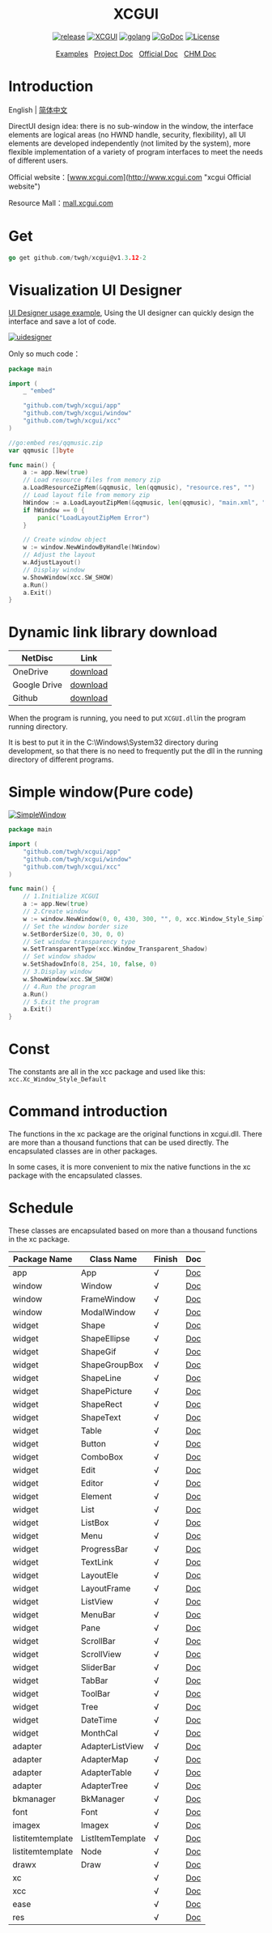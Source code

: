 <h1 align="center">XCGUI</h1>
<p align="center">
    <a href="https://github.com/twgh/xcgui/releases"><img src="https://img.shields.io/badge/release-1.3.12-blue.svg?" alt="release"></a>
    <a href="http://www.xcgui.com"><img src="https://img.shields.io/badge/XCGUI-3.1.2-blue.svg?" alt="XCGUI"></a>
   <a href="https://golang.org"> <img src="https://img.shields.io/badge/golang-1.16-brightgreen" alt="golang"></a>
    <a href="https://pkg.go.dev/github.com/twgh/xcgui@v1.3.12-2"><img src="https://img.shields.io/badge/go.dev-reference-brightgreen" alt="GoDoc"></a>
    <a href="https://opensource.org/licenses/MIT"><img src="https://img.shields.io/badge/License-MIT-brightgreen.svg?" alt="License"></a>
    <br><br>
    <a href="https://github.com/twgh/xcgui-example">Examples</a>&nbsp;&nbsp;
	<a href="https://pkg.go.dev/github.com/twgh/xcgui@v1.3.12-2">Project Doc</a>&nbsp;&nbsp;
    <a href="http://www.xcgui.com/doc-ui/">Official Doc</a>&nbsp;&nbsp;
	<a href="https://github.com/twgh/FileStorage/blob/main/xcgui/help/%E7%82%AB%E5%BD%A9%E7%95%8C%E9%9D%A2%E5%BA%93-%E5%B8%AE%E5%8A%A9%E6%96%87%E6%A1%A3(v3.1)-(2021-10-07).chm?raw=true">CHM Doc</a>
</p>









# Introduction

English | [简体中文](./README.md)

DirectUI design idea: there is no sub-window in the window, the interface elements are logical areas (no HWND handle, security, flexibility), all UI elements are developed independently (not limited by the system), more flexible implementation of a variety of program interfaces to meet the needs of different users.

Official website：[www.xcgui.com](http://www.xcgui.com "xcgui Official website")

Resource Mall：[mall.xcgui.com](http://mall.xcgui.com "xcgui Resource Mall")

# Get

```go
go get github.com/twgh/xcgui@v1.3.12-2
```

# Visualization UI Designer

[UI Designer usage example](https://github.com/twgh/xcgui-example/tree/main/uidesigner), Using the UI designer can quickly design the interface and save a lot of code.

[![uidesigner](https://z3.ax1x.com/2021/09/15/4Vmh9S.png)](https://github.com/twgh/xcgui-example/tree/main/uidesigner)

Only so much code：

```go
package main

import (
	_ "embed"

	"github.com/twgh/xcgui/app"
	"github.com/twgh/xcgui/window"
	"github.com/twgh/xcgui/xcc"
)

//go:embed res/qqmusic.zip
var qqmusic []byte

func main() {
	a := app.New(true)
	// Load resource files from memory zip
	a.LoadResourceZipMem(&qqmusic, len(qqmusic), "resource.res", "")
	// Load layout file from memory zip
	hWindow := a.LoadLayoutZipMem(&qqmusic, len(qqmusic), "main.xml", "", 0)
	if hWindow == 0 {
		panic("LoadLayoutZipMem Error")
	}

	// Create window object
	w := window.NewWindowByHandle(hWindow)
	// Adjust the layout
	w.AdjustLayout()
	// Display window
	w.ShowWindow(xcc.SW_SHOW)
	a.Run()
	a.Exit()
}
```

# Dynamic link library download

| NetDisc      | Link                                                         |
| ------------ | ------------------------------------------------------------ |
| OneDrive     | [download](https://1drv.ms/u/s!ApZP3niad5hpdGuodyU_GvugJ_g?e=yBEKmm) |
| Google Drive | [download](https://drive.google.com/drive/folders/1MuisSsDIr1rjqTkdFIewOgb89SYdf5s6?usp=sharing) |
| Github       | [download](https://github.com/twgh/FileStorage/tree/main/xcgui) |

When the program is running, you need to put `XCGUI.dll`in the program running directory.

It is best to put it in the C:\Windows\System32 directory during development, so that there is no need to frequently put the dll in the running directory of different programs.

# Simple window(Pure code)

[![SimpleWindow](https://i.niupic.com/images/2021/11/01/9FiK.bmp)](https://github.com/twgh/xcgui-example/blob/main/SimpleWindow)

```go
package main

import (
	"github.com/twgh/xcgui/app"
	"github.com/twgh/xcgui/window"
	"github.com/twgh/xcgui/xcc"
)

func main() {
	// 1.Initialize XCGUI
	a := app.New(true)
	// 2.Create window
	w := window.NewWindow(0, 0, 430, 300, "", 0, xcc.Window_Style_Simple|xcc.Window_Style_Btn_Close)
	// Set the window border size
	w.SetBorderSize(0, 30, 0, 0)
	// Set window transparency type
	w.SetTransparentType(xcc.Window_Transparent_Shadow)
	// Set window shadow
	w.SetShadowInfo(8, 254, 10, false, 0)
	// 3.Display window
	w.ShowWindow(xcc.SW_SHOW)
	// 4.Run the program
	a.Run()
	// 5.Exit the program
	a.Exit()
}
```

# Const

The constants are all in the xcc package and used like this: `xcc.Xc_Window_Style_Default`

# Command introduction

The functions in the xc package are the original functions in xcgui.dll. There are more than a thousand functions that can be used directly. The encapsulated classes are in other packages.

In some cases, it is more convenient to mix the native functions in the xc package with the encapsulated classes.

# Schedule

These classes are encapsulated based on more than a thousand functions in the xc package. 

| Package Name     | Class Name       | Finish | Doc                                                          |
| ---------------- | ---------------- | ------ | ------------------------------------------------------------ |
| app              | App              | √      | [Doc](https://pkg.go.dev/github.com/twgh/xcgui@v1.3.12-2/app#App) |
| window           | Window           | √      | [Doc](https://pkg.go.dev/github.com/twgh/xcgui@v1.3.12-2/window#Window) |
| window           | FrameWindow      | √      | [Doc](https://pkg.go.dev/github.com/twgh/xcgui@v1.3.12-2/window#FrameWindow) |
| window           | ModalWindow      | √      | [Doc](https://pkg.go.dev/github.com/twgh/xcgui@v1.3.12-2/window#ModalWindow) |
| widget           | Shape            | √      | [Doc](https://pkg.go.dev/github.com/twgh/xcgui@v1.3.12-2/widget#Shape) |
| widget           | ShapeEllipse     | √      | [Doc](https://pkg.go.dev/github.com/twgh/xcgui@v1.3.12-2/widget#ShapeEllipse) |
| widget           | ShapeGif         | √      | [Doc](https://pkg.go.dev/github.com/twgh/xcgui@v1.3.12-2/widget#ShapeGif) |
| widget           | ShapeGroupBox    | √      | [Doc](https://pkg.go.dev/github.com/twgh/xcgui@v1.3.12-2/widget#ShapeGroupBox) |
| widget           | ShapeLine        | √      | [Doc](https://pkg.go.dev/github.com/twgh/xcgui@v1.3.12-2/widget#ShapeLine) |
| widget           | ShapePicture     | √      | [Doc](https://pkg.go.dev/github.com/twgh/xcgui@v1.3.12-2/widget#ShapePicture) |
| widget           | ShapeRect        | √      | [Doc](https://pkg.go.dev/github.com/twgh/xcgui@v1.3.12-2/widget#ShapeRect) |
| widget           | ShapeText        | √      | [Doc](https://pkg.go.dev/github.com/twgh/xcgui@v1.3.12-2/widget#ShapeText) |
| widget           | Table            | √      | [Doc](https://pkg.go.dev/github.com/twgh/xcgui@v1.3.12-2/widget#Table) |
| widget           | Button           | √      | [Doc](https://pkg.go.dev/github.com/twgh/xcgui@v1.3.12-2/widget#Button) |
| widget           | ComboBox         | √      | [Doc](https://pkg.go.dev/github.com/twgh/xcgui@v1.3.12-2/widget#ComboBox) |
| widget           | Edit             | √      | [Doc](https://pkg.go.dev/github.com/twgh/xcgui@v1.3.12-2/widget#Edit) |
| widget           | Editor           | √      | [Doc](https://pkg.go.dev/github.com/twgh/xcgui@v1.3.12-2/widget#Editor) |
| widget           | Element          | √      | [Doc](https://pkg.go.dev/github.com/twgh/xcgui@v1.3.12-2/widget#Element) |
| widget           | List             | √      | [Doc](https://pkg.go.dev/github.com/twgh/xcgui@v1.3.12-2/widget#List) |
| widget           | ListBox          | √      | [Doc](https://pkg.go.dev/github.com/twgh/xcgui@v1.3.12-2/widget#ListBox) |
| widget           | Menu             | √      | [Doc](https://pkg.go.dev/github.com/twgh/xcgui@v1.3.12-2/widget#Menu) |
| widget           | ProgressBar      | √      | [Doc](https://pkg.go.dev/github.com/twgh/xcgui@v1.3.12-2/widget#ProgressBar) |
| widget           | TextLink         | √      | [Doc](https://pkg.go.dev/github.com/twgh/xcgui@v1.3.12-2/widget#TextLink) |
| widget           | LayoutEle        | √      | [Doc](https://pkg.go.dev/github.com/twgh/xcgui@v1.3.12-2/widget#LayoutEle) |
| widget           | LayoutFrame      | √      | [Doc](https://pkg.go.dev/github.com/twgh/xcgui@v1.3.12-2/widget#LayoutFrame) |
| widget           | ListView         | √      | [Doc](https://pkg.go.dev/github.com/twgh/xcgui@v1.3.12-2/widget#ListView) |
| widget           | MenuBar          | √      | [Doc](https://pkg.go.dev/github.com/twgh/xcgui@v1.3.12-2/widget#MenuBar) |
| widget           | Pane             | √      | [Doc](https://pkg.go.dev/github.com/twgh/xcgui@v1.3.12-2/widget#Pane) |
| widget           | ScrollBar        | √      | [Doc](https://pkg.go.dev/github.com/twgh/xcgui@v1.3.12-2/widget#ScrollBar) |
| widget           | ScrollView       | √      | [Doc](https://pkg.go.dev/github.com/twgh/xcgui@v1.3.12-2/widget#ScrollView) |
| widget           | SliderBar        | √      | [Doc](https://pkg.go.dev/github.com/twgh/xcgui@v1.3.12-2/widget#SliderBar) |
| widget           | TabBar           | √      | [Doc](https://pkg.go.dev/github.com/twgh/xcgui@v1.3.12-2/widget#TabBar) |
| widget           | ToolBar          | √      | [Doc](https://pkg.go.dev/github.com/twgh/xcgui@v1.3.12-2/widget#ToolBar) |
| widget           | Tree             | √      | [Doc](https://pkg.go.dev/github.com/twgh/xcgui@v1.3.12-2/widget#Tree) |
| widget           | DateTime         | √      | [Doc](https://pkg.go.dev/github.com/twgh/xcgui@v1.3.12-2/widget#DateTime) |
| widget           | MonthCal         | √      | [Doc](https://pkg.go.dev/github.com/twgh/xcgui@v1.3.12-2/widget#MonthCal) |
| adapter          | AdapterListView  | √      | [Doc](https://pkg.go.dev/github.com/twgh/xcgui@v1.3.12-2/adapter#AdapterListView) |
| adapter          | AdapterMap       | √      | [Doc](https://pkg.go.dev/github.com/twgh/xcgui@v1.3.12-2/adapter#AdapterMap) |
| adapter          | AdapterTable     | √      | [Doc](https://pkg.go.dev/github.com/twgh/xcgui@v1.3.12-2/adapter#AdapterTable) |
| adapter          | AdapterTree      | √      | [Doc](https://pkg.go.dev/github.com/twgh/xcgui@v1.3.12-2/adapter#AdapterTree) |
| bkmanager        | BkManager        | √      | [Doc](https://pkg.go.dev/github.com/twgh/xcgui@v1.3.12-2/bkmanager#BkManager) |
| font             | Font             | √      | [Doc](https://pkg.go.dev/github.com/twgh/xcgui@v1.3.12-2/font#Font) |
| imagex           | Imagex           | √      | [Doc](https://pkg.go.dev/github.com/twgh/xcgui@v1.3.12-2/imagex#Image) |
| listitemtemplate | ListItemTemplate | √      | [Doc](https://pkg.go.dev/github.com/twgh/xcgui@v1.3.12-2/listitemtemplate#ListItemTemplate) |
| listitemtemplate | Node             | √      | [Doc](https://pkg.go.dev/github.com/twgh/xcgui@v1.3.12-2/listitemtemplate#Node) |
| drawx            | Draw             | √      | [Doc](https://pkg.go.dev/github.com/twgh/xcgui@v1.3.12-2/drawx#Draw) |
| xc               |                  | √      | [Doc](https://pkg.go.dev/github.com/twgh/xcgui@v1.3.12-2/xc#section-documentation) |
| xcc              |                  | √      | [Doc](https://pkg.go.dev/github.com/twgh/xcgui@v1.3.12-2/xcc)   |
| ease             |                  | √      | [Doc](https://pkg.go.dev/github.com/twgh/xcgui@v1.3.12-2/ease)  |
| res              |                  | √      | [Doc](https://pkg.go.dev/github.com/twgh/xcgui@v1.3.12-2/res)   |

